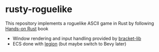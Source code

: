 # rusty-roguelike

This repository implements a roguelike ASCII game in Rust by following [Hands-on Rust](https://pragprog.com/titles/hwrust/hands-on-rust/) book
* Window rendering and input handling provided by [bracket-lib](https://github.com/amethyst/bracket-lib)
* ECS done with [legion](https://github.com/amethyst/legion) (but maybe switch to Bevy later)